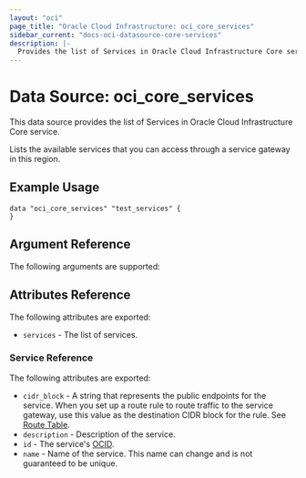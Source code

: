 ```yaml
---
layout: "oci"
page_title: "Oracle Cloud Infrastructure: oci_core_services"
sidebar_current: "docs-oci-datasource-core-services"
description: |-
  Provides the list of Services in Oracle Cloud Infrastructure Core service
---
```


# Data Source: oci_core_services
This data source provides the list of Services in Oracle Cloud Infrastructure Core service.

Lists the available services that you can access through a service gateway in this region.


## Example Usage

```hcl
data "oci_core_services" "test_services" {
}
```

## Argument Reference

The following arguments are supported:



## Attributes Reference

The following attributes are exported:

* `services` - The list of services.

### Service Reference

The following attributes are exported:

* `cidr_block` - A string that represents the public endpoints for the service. When you set up a route rule to route traffic to the service gateway, use this value as the destination CIDR block for the rule. See [Route Table](https://docs.cloud.oracle.com/iaas/api/#/en/iaas/20160918/RouteTable/). 
* `description` - Description of the service. 
* `id` - The service's [OCID](https://docs.cloud.oracle.com/iaas/Content/General/Concepts/identifiers.htm).
* `name` - Name of the service. This name can change and is not guaranteed to be unique.

